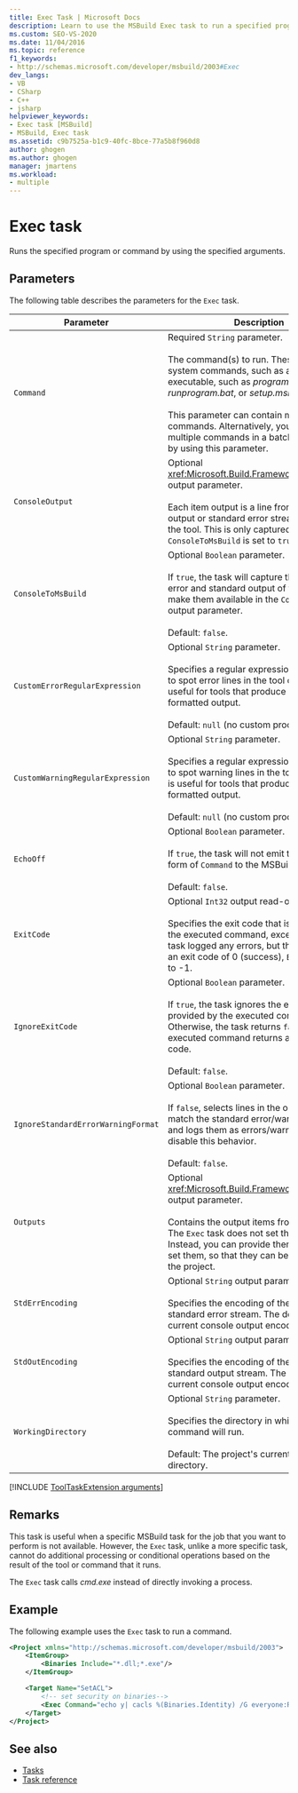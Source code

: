 ```yaml
---
title: Exec Task | Microsoft Docs
description: Learn to use the MSBuild Exec task to run a specified program or command by using the specified arguments.
ms.custom: SEO-VS-2020
ms.date: 11/04/2016
ms.topic: reference
f1_keywords:
- http://schemas.microsoft.com/developer/msbuild/2003#Exec
dev_langs:
- VB
- CSharp
- C++
- jsharp
helpviewer_keywords:
- Exec task [MSBuild]
- MSBuild, Exec task
ms.assetid: c9b7525a-b1c9-40fc-8bce-77a5b8f960d8
author: ghogen
ms.author: ghogen
manager: jmartens
ms.workload:
- multiple
---
```

# Exec task

Runs the specified program or command by using the specified arguments.

## Parameters

The following table describes the parameters for the `Exec` task.

|Parameter|Description|
|---------------|-----------------|
|`Command`|Required `String` parameter.<br /><br /> The command(s) to run. These can be system commands, such as attrib, or an executable, such as *program.exe*, *runprogram.bat*, or *setup.msi*.<br /><br /> This parameter can contain multiple lines of commands. Alternatively, you can put multiple commands in a batch file and run it by using this parameter.|
|`ConsoleOutput`|Optional <xref:Microsoft.Build.Framework.ITaskItem>`[]` output parameter.<br /><br /> Each item output is a line from the standard output or standard error stream emitted by the tool. This is only captured if `ConsoleToMsBuild` is set to `true`.|
|`ConsoleToMsBuild`|Optional `Boolean` parameter.<br /><br /> If `true`, the task will capture the standard error and standard output of the tool and make them available in the `ConsoleOutput` output parameter.<br /><br />Default: `false`.|
|`CustomErrorRegularExpression`|Optional `String` parameter.<br /><br /> Specifies a regular expression that is used to spot error lines in the tool output. This is useful for tools that produce unusually formatted output.<br /><br />Default: `null` (no custom processing).|
|`CustomWarningRegularExpression`|Optional `String` parameter.<br /><br /> Specifies a regular expression that is used to spot warning lines in the tool output. This is useful for tools that produce unusually formatted output.<br /><br />Default: `null` (no custom processing).|
|`EchoOff`|Optional `Boolean` parameter.<br /><br /> If `true`, the task will not emit the expanded form of `Command` to the MSBuild log.<br /><br />Default: `false`.|
|`ExitCode`|Optional `Int32` output read-only parameter.<br /><br /> Specifies the exit code that is provided by the executed command, except that if the task logged any errors, but the process had an exit code of 0 (success), `ExitCode` is set to -1.|
|`IgnoreExitCode`|Optional `Boolean` parameter.<br /><br /> If `true`, the task ignores the exit code that is provided by the executed command. Otherwise, the task returns `false` if the executed command returns a non-zero exit code.<br /><br />Default: `false`.|
|`IgnoreStandardErrorWarningFormat`|Optional `Boolean` parameter.<br /><br /> If `false`, selects lines in the output that match the standard error/warning format, and logs them as errors/warnings. If `true`, disable this behavior.<br /><br />Default: `false`.|
|`Outputs`|Optional <xref:Microsoft.Build.Framework.ITaskItem>`[]` output parameter.<br /><br /> Contains the output items from the task. The `Exec` task does not set these itself. Instead, you can provide them as if it did set them, so that they can be used later in the project.|
|`StdErrEncoding`|Optional `String` output parameter.<br /><br /> Specifies the encoding of the captured task standard error stream. The default is the current console output encoding.|
|`StdOutEncoding`|Optional `String` output parameter.<br /><br /> Specifies the encoding of the captured task standard output stream. The default is the current console output encoding.|
|`WorkingDirectory`|Optional `String` parameter.<br /><br /> Specifies the directory in which the command will run.<br /><br />Default: The project's current working directory.|

[!INCLUDE [ToolTaskExtension arguments](includes/tooltaskextension-base-params.md)]

## Remarks

This task is useful when a specific MSBuild task for the job that you want to perform is not available. However, the `Exec` task, unlike a more specific task, cannot do additional processing or conditional operations based on the result of the tool or command that it runs.

The `Exec` task calls *cmd.exe* instead of directly invoking a process.

## Example

The following example uses the `Exec` task to run a command.

```xml
<Project xmlns="http://schemas.microsoft.com/developer/msbuild/2003">
    <ItemGroup>
        <Binaries Include="*.dll;*.exe"/>
    </ItemGroup>

    <Target Name="SetACL">
        <!-- set security on binaries-->
        <Exec Command="echo y| cacls %(Binaries.Identity) /G everyone:R"/>
    </Target>
</Project>
```

## See also

- [Tasks](../msbuild/msbuild-tasks.md)
- [Task reference](../msbuild/msbuild-task-reference.md)

